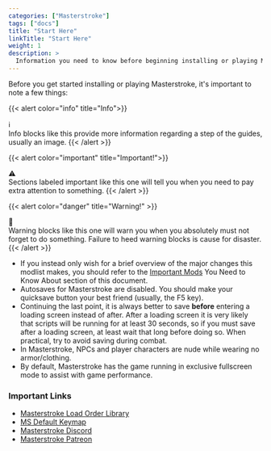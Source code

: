 ```yaml
---
categories: ["Masterstroke"]
tags: ["docs"] 
title: "Start Here"
linkTitle: "Start Here"
weight: 1
description: >
  Information you need to know before beginning installing or playing Masterstroke.
---
```


Before you get started installing or playing Masterstroke, it's important to note a few things:

{{< alert color="info" title="Info">}}
<div class="alert-icon">ℹ️</div>
Info blocks like this provide more information regarding a step of the guides, usually an image.
{{< /alert >}}

{{< alert color="important" title="Important!">}}
<div class="alert-icon">⚠️</div>
Sections labeled important like this one will tell you when you need to pay extra attention to something.
{{< /alert >}}

{{< alert color="danger" title="Warning!" >}}
<div class="alert-icon">🛑</div>
Warning blocks like this one will warn you when you absolutely must not forget to do something. Failure to heed warning blocks is cause for disaster.
{{< /alert >}}

- If you instead only wish for a brief overview of the major changes this modlist makes, you should refer to the [Important Mods](/docs/masterstroke/beginners-guide/importantmods) You Need to Know About section of this document.
- Autosaves for Masterstroke are disabled. You should make your quicksave button your best friend (usually, the F5 key).
- Continuing the last point, it is always better to save **before** entering a loading screen instead of after. After a loading screen it is very likely that scripts will be running for at least 30 seconds, so if you must save after a loading screen, at least wait that long before doing so. When practical, try to avoid saving during combat.
- In Masterstroke, NPCs and player characters are nude while wearing no armor/clothing.
- By default, Masterstroke has the game running in exclusive fullscreen mode to assist with game performance.

### Important Links
- [Masterstroke Load Order Library](/docs/masterstroke/details)
- [MS Default Keymap](http://www.keyboard-layout-editor.com/#/gists/0cd559c4d9f1a88b965b552e961a906c)
- [Masterstroke Discord](https://discord.gg/thg2eRxf7z)
- [Masterstroke Patreon](https://www.patreon.com/LivingSkyrim)
